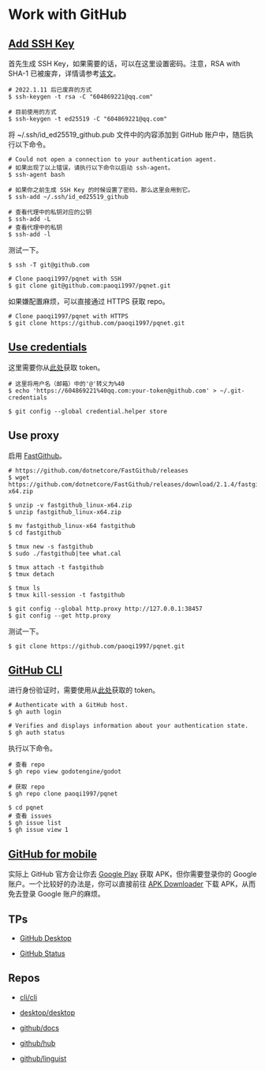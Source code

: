 # Work with GitHub

## [Add SSH Key](https://docs.github.com/cn/authentication/connecting-to-github-with-ssh)

首先生成 SSH Key，如果需要的话，可以在这里设置密码。注意，RSA with SHA-1 已被废弃，详情请参考[该文](https://github.blog/2021-09-01-improving-git-protocol-security-github/)。

```
# 2022.1.11 后已废弃的方式
$ ssh-keygen -t rsa -C "604869221@qq.com"

# 目前使用的方式
$ ssh-keygen -t ed25519 -C "604869221@qq.com"
```

将 ~/.ssh/id_ed25519_github.pub 文件中的内容添加到 GitHub 账户中，随后执行以下命令。

```
# Could not open a connection to your authentication agent.
# 如果出现了以上错误，请执行以下命令以启动 ssh-agent。
$ ssh-agent bash

# 如果你之前生成 SSH Key 的时候设置了密码，那么这里会用到它。
$ ssh-add ~/.ssh/id_ed25519_github

# 查看代理中的私钥对应的公钥
$ ssh-add -L
# 查看代理中的私钥
$ ssh-add -l
```

测试一下。

```
$ ssh -T git@github.com

# Clone paoqi1997/pqnet with SSH
$ git clone git@github.com:paoqi1997/pqnet.git
```

如果嫌配置麻烦，可以直接通过 HTTPS 获取 repo。

```
# Clone paoqi1997/pqnet with HTTPS
$ git clone https://github.com/paoqi1997/pqnet.git
```

## [Use credentials](https://git-scm.com/book/zh/v2/Git-%E5%B7%A5%E5%85%B7-%E5%87%AD%E8%AF%81%E5%AD%98%E5%82%A8)

这里需要你从[此处](https://github.com/settings/tokens)获取 token。

```
# 这里将用户名（邮箱）中的'@'转义为%40
$ echo 'https://604869221%40qq.com:your-token@github.com' > ~/.git-credentials

$ git config --global credential.helper store
```

## Use proxy

启用 [FastGithub](https://github.com/dotnetcore/FastGithub)。

```
# https://github.com/dotnetcore/FastGithub/releases
$ wget https://github.com/dotnetcore/FastGithub/releases/download/2.1.4/fastgithub_linux-x64.zip

$ unzip -v fastgithub_linux-x64.zip
$ unzip fastgithub_linux-x64.zip

$ mv fastgithub_linux-x64 fastgithub
$ cd fastgithub

$ tmux new -s fastgithub
$ sudo ./fastgithub|tee what.cal

$ tmux attach -t fastgithub
$ tmux detach

$ tmux ls
$ tmux kill-session -t fastgithub

$ git config --global http.proxy http://127.0.0.1:38457
$ git config --get http.proxy
```

测试一下。

```
$ git clone https://github.com/paoqi1997/pqnet.git
```

## [GitHub CLI](https://cli.github.com)

进行身份验证时，需要使用从[此处](https://github.com/settings/tokens)获取的 token。

```
# Authenticate with a GitHub host.
$ gh auth login

# Verifies and displays information about your authentication state.
$ gh auth status
```

执行以下命令。

```
# 查看 repo
$ gh repo view godotengine/godot

# 获取 repo
$ gh repo clone paoqi1997/pqnet

$ cd pqnet
# 查看 issues
$ gh issue list
$ gh issue view 1
```

## [GitHub for mobile](https://github.com/mobile)

实际上 GitHub 官方会让你去 [Google Play](https://play.google.com/store/apps/details?id=com.github.android) 获取 APK，但你需要登录你的 Google 账户。一个比较好的办法是，你可以直接前往 [APK Downloader](https://apps.evozi.com/apk-downloader/?id=com.github.android) 下载 APK，从而免去登录 Google 账户的麻烦。

## TPs

+ [GitHub Desktop](https://desktop.github.com)

+ [GitHub Status](https://www.githubstatus.com)

## Repos

+ [cli/cli](https://github.com/cli/cli)

+ [desktop/desktop](https://github.com/desktop/desktop)

+ [github/docs](https://github.com/github/docs)

+ [github/hub](https://github.com/github/hub)

+ [github/linguist](https://github.com/github/linguist)
